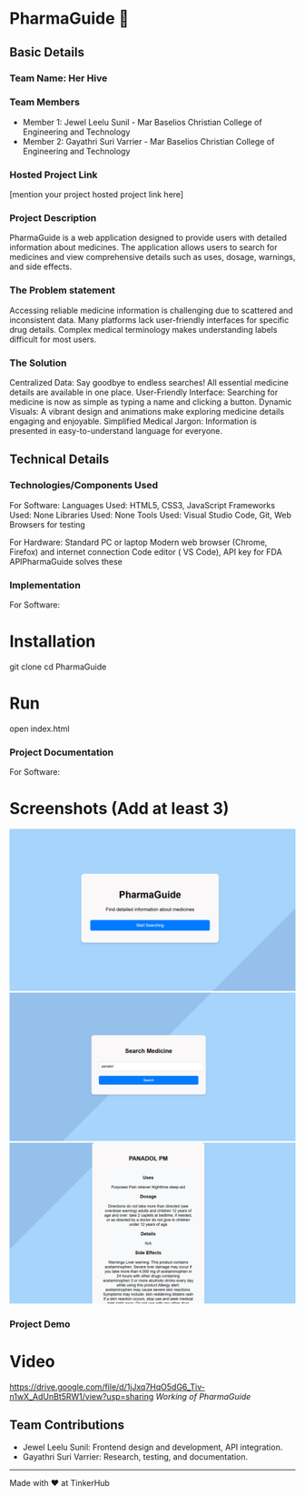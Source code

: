 # PharmaGuide 🎯


## Basic Details
### Team Name: Her Hive


### Team Members
- Member 1: Jewel Leelu Sunil - Mar Baselios Christian College of Engineering and Technology
- Member 2: Gayathri Suri Varrier - Mar Baselios Christian College of Engineering and Technology


### Hosted Project Link
[mention your project hosted project link here]

### Project Description
PharmaGuide is a web application designed to provide users with detailed information about medicines. The application allows users to search for medicines and view comprehensive details such as uses, dosage, warnings, and side effects.


### The Problem statement
Accessing reliable medicine information is challenging due to scattered and inconsistent data.
Many platforms lack user-friendly interfaces for specific drug details.
Complex medical terminology makes understanding labels difficult for most users.

### The Solution
Centralized Data: Say goodbye to endless searches! All essential medicine details are available in one place.
User-Friendly Interface: Searching for medicine is now as simple as typing a name and clicking a button.
Dynamic Visuals: A vibrant design and animations make exploring medicine details engaging and enjoyable.
Simplified Medical Jargon: Information is presented in easy-to-understand language for everyone.

## Technical Details
### Technologies/Components Used
For Software:
Languages Used: HTML5, CSS3, JavaScript
Frameworks Used: None
Libraries Used: None
Tools Used: Visual Studio Code, Git, Web Browsers for testing

For Hardware:
Standard PC or laptop
Modern web browser (Chrome, Firefox) and internet connection
Code editor ( VS Code), API key for FDA APIPharmaGuide solves these

### Implementation
For Software:
# Installation
git clone <repository-url>
cd PharmaGuide

# Run
open index.html

### Project Documentation
For Software:

# Screenshots (Add at least 3)
![Landing Page](https://github.com/gayathri992/Pharma-Guide/blob/main/images/1) \
![Medicine Query](https://github.com/gayathri992/Pharma-Guide/blob/main/images/2) \
![Results](https://github.com/gayathri992/Pharma-Guide/blob/main/images/3)


### Project Demo
# Video
https://drive.google.com/file/d/1jJxq7HqO5dG6_Tiv-n1wX_AdUnBt5RW1/view?usp=sharing
*Working of PharmaGuide*

## Team Contributions
- Jewel Leelu Sunil: Frontend design and development, API integration.
- Gayathri Suri Varrier: Research, testing, and documentation.


---
Made with ❤️ at TinkerHub
